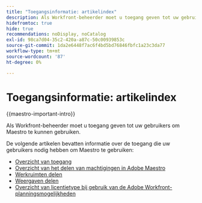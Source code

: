 ```yaml
---
title: "Toegangsinformatie: artikelindex"
description: Als Workfront-beheerder moet u toegang geven tot uw gebruikers om Maestro te kunnen gebruiken. De volgende artikelen bevatten informatie over de toegang die uw gebruikers nodig hebben om Maestro te gebruiken.
hidefromtoc: true
hide: true
recommendations: noDisplay, noCatalog
exl-id: 98ca7d04-35c2-420a-a87c-50c00939853c
source-git-commit: 1da2e6448f7ac6f4bd5bd76846fbfc1a23c3da77
workflow-type: tm+mt
source-wordcount: '87'
ht-degree: 0%

---
```


# Toegangsinformatie: artikelindex

{{maestro-important-intro}}

Als Workfront-beheerder moet u toegang geven tot uw gebruikers om Maestro te kunnen gebruiken.

De volgende artikelen bevatten informatie over de toegang die uw gebruikers nodig hebben om Maestro te gebruiken:

* [Overzicht van toegang](../access/access-overview.md)
* [Overzicht van het delen van machtigingen in Adobe Maestro](/help/quicksilver/maestro/access/sharing-permissions-overview.md)
* [Werkruimten delen](/help/quicksilver/maestro/access/share-workspaces.md)
* [Weergaven delen](/help/quicksilver/maestro/access/share-views.md)
* [Overzicht van licentietype bij gebruik van de Adobe Workfront-planningsmogelijkheden](/help/quicksilver/maestro/access/license-type-overview.md)


